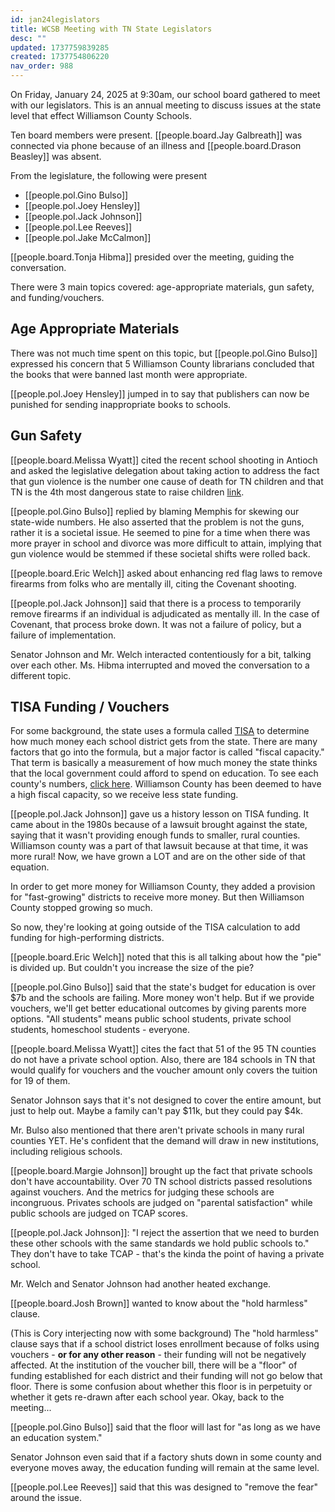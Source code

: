 ```yaml
---
id: jan24legislators
title: WCSB Meeting with TN State Legislators
desc: ""
updated: 1737759839285
created: 1737754806220
nav_order: 988
---
```


On Friday, January 24, 2025 at 9:30am, our school board gathered to meet with our legislators. This is an annual meeting to discuss issues at the state level that effect Williamson County Schools.

Ten board members were present. [[people.board.Jay Galbreath]] was connected via phone because of an illness and [[people.board.Drason Beasley]] was absent.

From the legislature, the following were present

- [[people.pol.Gino Bulso]]
- [[people.pol.Joey Hensley]]
- [[people.pol.Jack Johnson]]
- [[people.pol.Lee Reeves]]
- [[people.pol.Jake McCalmon]]

[[people.board.Tonja Hibma]] presided over the meeting, guiding the conversation.

There were 3 main topics covered: age-appropriate materials, gun safety, and funding/vouchers.

## Age Appropriate Materials

There was not much time spent on this topic, but [[people.pol.Gino Bulso]] expressed his concern that 5 Williamson County librarians concluded that the books that were banned last month were appropriate.

[[people.pol.Joey Hensley]] jumped in to say that publishers can now be punished for sending inappropriate books to schools.

## Gun Safety

[[people.board.Melissa Wyatt]] cited the recent school shooting in Antioch and asked the legislative delegation about taking action to address the fact that gun violence is the number one cause of death for TN children and that TN is the 4th most dangerous state to raise children [link](https://www.wsmv.com/2025/01/21/these-are-top-10-most-dangerous-states-kids-live-study-says/).

[[people.pol.Gino Bulso]] replied by blaming Memphis for skewing our state-wide numbers. He also asserted that the problem is not the guns, rather it is a societal issue. He seemed to pine for a time when there was more prayer in school and divorce was more difficult to attain, implying that gun violence would be stemmed if these societal shifts were rolled back.

[[people.board.Eric Welch]] asked about enhancing red flag laws to remove firearms from folks who are mentally ill, citing the Covenant shooting.

[[people.pol.Jack Johnson]] said that there is a process to temporarily remove firearms if an individual is adjudicated as mentally ill. In the case of Covenant, that process broke down. It was not a failure of policy, but a failure of implementation.

Senator Johnson and Mr. Welch interacted contentiously for a bit, talking over each other. Ms. Hibma interrupted and moved the conversation to a different topic.

## TISA Funding / Vouchers

For some background, the state uses a formula called [TISA](https://www.tn.gov/education/best-for-all/tnedufunding.html) to determine how much money each school district gets from the state. There are many factors that go into the formula, but a major factor is called "fiscal capacity." That term is basically a measurement of how much money the state thinks that the local government could afford to spend on education. To see each county's numbers, [click here](https://www.tn.gov/content/dam/tn/education/tisa-resources/FY25_County_Fiscal_Capacity_Calculations.pdf). Williamson County has been deemed to have a high fiscal capacity, so we receive less state funding.

[[people.pol.Jack Johnson]] gave us a history lesson on TISA funding. It came about in the 1980s because of a lawsuit brought against the state, saying that it wasn't providing enough funds to smaller, rural counties. Williamson county was a part of that lawsuit because at that time, it was more rural! Now, we have grown a LOT and are on the other side of that equation.

In order to get more money for Williamson County, they added a provision for "fast-growing" districts to receive more money. But then Williamson County stopped growing so much.

So now, they're looking at going outside of the TISA calculation to add funding for high-performing districts.

[[people.board.Eric Welch]] noted that this is all talking about how the "pie" is divided up. But couldn't you increase the size of the pie?

[[people.pol.Gino Bulso]] said that the state's budget for education is over $7b and the schools are failing. More money won't help. But if we provide vouchers, we'll get better educational outcomes by giving parents more options. "All students" means public school students, private school students, homeschool students - everyone.

[[people.board.Melissa Wyatt]] cites the fact that 51 of the 95 TN counties do not have a private school option. Also, there are 184 schools in TN that would qualify for vouchers and the voucher amount only covers the tuition for 19 of them.

Senator Johnson says that it's not designed to cover the entire amount, but just to help out. Maybe a family can't pay $11k, but they could pay $4k.

Mr. Bulso also mentioned that there aren't private schools in many rural counties YET. He's confident that the demand will draw in new institutions, including religious schools.

[[people.board.Margie Johnson]] brought up the fact that private schools don't have accountability. Over 70 TN school districts passed resolutions against vouchers. And the metrics for judging these schools are incongruous. Privates schools are judged on "parental satisfaction" while public schools are judged on TCAP scores.

[[people.pol.Jack Johnson]]: "I reject the assertion that we need to burden these other schools with the same standards we hold public schools to." They don't have to take TCAP - that's the kinda the point of having a private school.

Mr. Welch and Senator Johnson had another heated exchange.

[[people.board.Josh Brown]] wanted to know about the "hold harmless" clause.

(This is Cory interjecting now with some background) The "hold harmless" clause says that if a school district loses enrollment because of folks using vouchers - **or for any other reason** - their funding will not be negatively affected. At the institution of the voucher bill, there will be a "floor" of funding established for each district and their funding will not go below that floor. There is some confusion about whether this floor is in perpetuity or whether it gets re-drawn after each school year. Okay, back to the meeting...

[[people.pol.Gino Bulso]] said that the floor will last for "as long as we have an education system."

Senator Johnson even said that if a factory shuts down in some county and everyone moves away, the education funding will remain at the same level.

[[people.pol.Lee Reeves]] said that this was designed to "remove the fear" around the issue.
